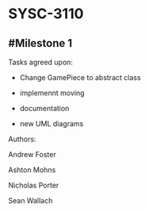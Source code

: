 # SYSC-3110

#Milestone 1
---------------------------------


Tasks agreed upon:

- Change GamePiece to abstract class

- implemennt moving 

- documentation

- new UML diagrams


Authors: 

Andrew Foster

Ashton Mohns

Nicholas Porter

Sean Wallach
